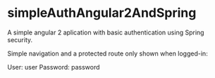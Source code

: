 # simpleAuthAngular2AndSpring

A simple angular 2 aplication with basic authentication using Spring security.

Simple navigation and a protected route only shown when logged-in:

User: user
Password: password
